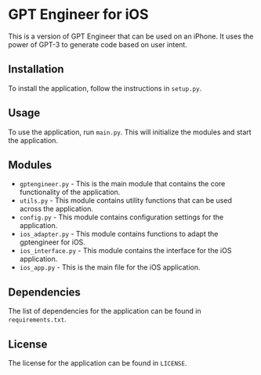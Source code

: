 # GPT Engineer for iOS

This is a version of GPT Engineer that can be used on an iPhone. It uses the power of GPT-3 to generate code based on user intent.

## Installation

To install the application, follow the instructions in `setup.py`.

## Usage

To use the application, run `main.py`. This will initialize the modules and start the application.

## Modules

- `gptengineer.py` - This is the main module that contains the core functionality of the application.
- `utils.py` - This module contains utility functions that can be used across the application.
- `config.py` - This module contains configuration settings for the application.
- `ios_adapter.py` - This module contains functions to adapt the gptengineer for iOS.
- `ios_interface.py` - This module contains the interface for the iOS application.
- `ios_app.py` - This is the main file for the iOS application.

## Dependencies

The list of dependencies for the application can be found in `requirements.txt`.

## License

The license for the application can be found in `LICENSE`.
